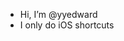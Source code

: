 - Hi, I’m @yyedward
- I only do iOS shortcuts

<!---
yyedward/yyedward is a ✨ special ✨ repository because its `README.md` (this file) appears on your GitHub profile.
You can click the Preview link to take a look at your changes.
--->
